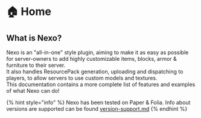 # 🏠 Home

## What is Nexo?

Nexo is an "all-in-one" style plugin, aiming to make it as easy as possible for server-owners to add highly customizable items, blocks, armor & furniture to their server.\
It also handles ResourcePack generation, uploading and dispatching to players, to allow servers to use custom models and textures.\
This documentation contains a more complete list of features and examples of what Nexo can do!

{% hint style="info" %}
Nexo has been tested on Paper & Folia. Info about versions are supported can be found [version-support.md](version-support.md "mention")
{% endhint %}

